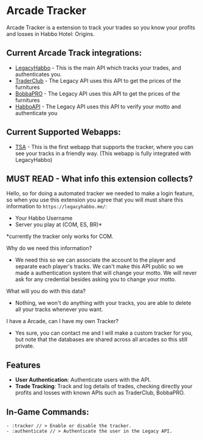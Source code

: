 # Arcade Tracker

Arcade Tracker is a extension to track your trades so you know your profits and losses in Habbo Hotel: Origins.

## Current Arcade Track integrations:
- [LegacyHabbo](https://legacyhabbo.me/) - This is the main API which tracks your trades, and authenticates you.
- [TraderClub](https://traderclub.com.br/) - The Legacy API uses this API to get the prices of the furnitures
- [BobbaPRO](https://bobba.pro/) - The Legacy API uses this API to get the prices of the furnitures
- [HabboAPI](https://origins.habbo.com/api/public/users?name={USERNAME}) - The Legacy API uses this API to verify your motto and authenticate you

## Current Supported Webapps:
- [TSA](https://tsarcade.com/) - This is the first webapp that supports the tracker, where you can see your tracks in a friendly way. (This webapp is fully integrated with LegacyHabbo)

## MUST READ - What info this extension collects?
Hello, so for doing a automated tracker we needed to make a login feature, so when you use this extension you
agree that you will must share this information to `https://legacyhabbo.me/`:
- Your Habbo Username
- Server you play at (COM, ES, BR)*

*currently the tracker only works for COM.

Why do we need this information?
- We need this so we can associate the account to the player and separate each player's tracks. We can't make this API public so we made a authentication system that will change your motto. We will never ask for any credential besides asking you to change your motto.

What will you do with this data?
- Nothing, we won't do anything with your tracks, you are able to delete all your tracks whenever you want.

I have a Arcade, can I have my own Tracker?
- Yes sure, you can contact me and I will make a custom tracker for you, but note that the databases are shared across all arcades so this still private.

## Features

- **User Authentication**: Authenticate users with the API.
- **Trade Tracking**: Track and log details of trades, checking directly your profits and losses with known APIs such as TraderClub, BobbaPRO.


## **In-Game Commands**:
    - :tracker // > Enable or disable the tracker.
    - :authenticate // > Authenticate the user in the Legacy API.